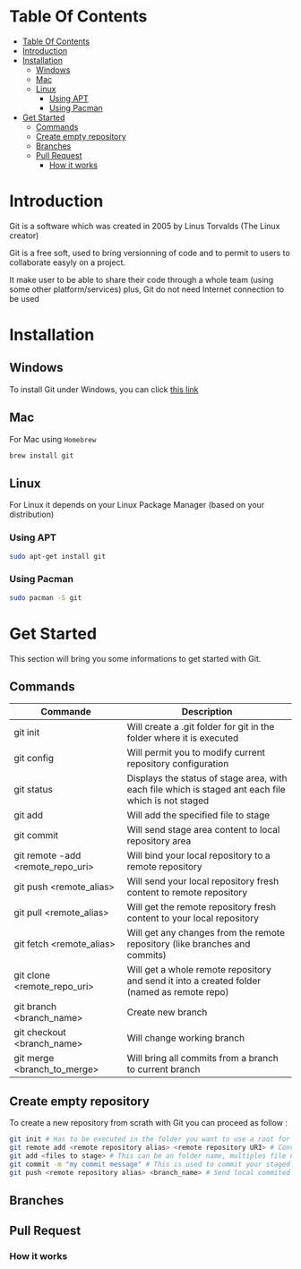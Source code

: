 # Table Of Contents

- [Table Of Contents](#table-of-contents)
- [Introduction](#introduction)
- [Installation](#installation)
  - [Windows](#windows)
  - [Mac](#mac)
  - [Linux](#linux)
    - [Using APT](#using-apt)
    - [Using Pacman](#using-pacman)
- [Get Started](#get-started)
  - [Commands](#commands)
  - [Create empty repository](#create-empty-repository)
  - [Branches](#branches)
  - [Pull Request](#pull-request)
    - [How it works](#how-it-works)

# Introduction

Git is a software which was created in 2005 by Linus Torvalds (The Linux creator)

Git is a free soft, used to bring versionning of code and to permit to users to collaborate easyly on a project.

It make user to be able to share their code through a whole team (using some other platform/services) plus, Git do not need Internet connection to be used

# Installation

## Windows

To install Git under Windows, you can click [this link](https://git-scm.com/download/win)

## Mac

For Mac using `Homebrew`

```sh
brew install git
```

## Linux

For Linux it depends on your Linux Package Manager (based on your distribution)

### Using APT

```sh
sudo apt-get install git
```

### Using Pacman

```sh
sudo pacman -S git
```

# Get Started

This section will bring you some informations to get started with Git.

## Commands

| Commande                                  | Description                                                                                         |
| ----------------------------------------- | --------------------------------------------------------------------------------------------------- |
| git init                                  | Will create a .git folder for git in the folder where it is executed                                |
| git config                                | Will permit you to modify current repository configuration                                          |
| git status                                | Displays the status of stage area, with each file which is staged ant each file which is not staged |
| git add <filename>                        | Will add the specified file to stage                                                                |
| git commit                                | Will send stage area content to local repository area                                               |
| git remote -add <alias> <remote_repo_uri> | Will bind your local repository to a remote repository                                              |
| git push <remote_alias>                   | Will send your local repository fresh content to remote repository                                  |
| git pull <remote_alias>                   | Will get the remote repository fresh content to your local repository                               |
| git fetch <remote_alias>                  | Will get any changes from the remote repository (like branches and commits)                         |
| git clone <remote_repo_uri>               | Will get a whole remote repository and send it into a created folder (named as remote repo)         |
| git branch <branch_name>                  | Create new branch                                                                                   |
| git checkout <branch_name>                | Will change working branch                                                                          |
| git merge <branch_to_merge>               | Will bring all commits from a branch to current branch                                              |

## Create empty repository

To create a new repository from scrath with Git you can proceed as follow : 

```sh
git init # Has to be executed in the folder you want to use a root for your project
git remote add <remote repository alias> <remote repository URI> # Conventionnaly alias is 'origin' for your remote repository
git add <files to stage> # This can be an folder name, multiples file names or '.' which is equal to 'all'
git commit -m "my commit message" # This is used to commit your staged changes, use quotes is recommended, and -m flag will permit you to specify directly the commit message but it's optionnal to use this flag
git push <remote repository alias> <branch_name> # Send local commited changes to remote repo
```

## Branches

## Pull Request

### How it works